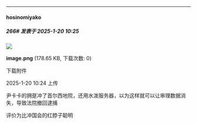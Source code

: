 ﻿
*****

####  hosinomiyako  
##### 266#       发表于 2025-1-20 10:25

<img src="https://img.saraba1st.com/forum/202501/20/102445qm9coozlxoqvo9ao.png" referrerpolicy="no-referrer">

<strong>image.png</strong> (178.65 KB, 下载次数: 0)

下载附件

2025-1-20 10:24 上传

尹卡卡的拥趸冲了首尔西地院，还用水泼服务器，以为这样就可以让审理数据消失，导致法院撤回逮捕

评价为比冲国会的红脖子聪明


